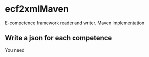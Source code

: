 # ecf2xmlMaven
E-competence framework reader and writer. Maven implementation

## Write a json for each competence

You need
